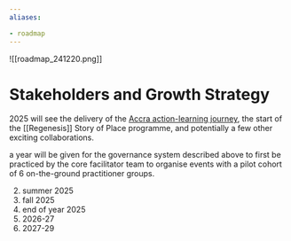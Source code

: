 ```yaml
---
aliases: 

- roadmap
---
```


![[roadmap_241220.png]]

# Stakeholders and Growth Strategy
2025 will see the delivery of the [Accra action-learning journey](https://cardano.ideascale.com/c/cardano/idea/131867), the start of the [[Regenesis]] Story of Place programme, and potentially a few other exciting collaborations. 

a year will be given for the governance system described above to first be practiced by the core facilitator team to organise events with a pilot cohort of 6 on-the-ground practitioner groups.

2. summer 2025
3. fall 2025
4. end of year 2025
5. 2026-27
6. 2027-29